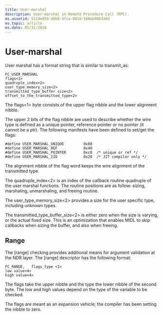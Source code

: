 ```yaml
---
title: User-marshal
description: User-marshal in Remote Procedure Call (RPC).
ms.assetid: 5119e959-d8b8-4fca-8910-568bb9063a9d
ms.topic: article
ms.date: 05/31/2018
---
```


# User-marshal

User marshal has a format string that is similar to transmit\_as:

``` syntax
FC_USER_MARSHAL
flags<1>
quadruple_index<2>
user_type_memory_size<2>
transmitted_type_buffer size<2>
offset_to_the_transmitted_type<2>
```

The flags<1> byte consists of the upper flag nibble and the lower alignment nibble.

The upper 2 bits of the flag nibble are used to describe whether the wire type is defined as a unique pointer, reference pointer or no pointer (it cannot be a ptr). The following manifests have been defined to set/get the flags:

``` syntax
#define USER_MARSHAL_UNIQUE         0x80
#define USER_MARSHAL_REF            0x40
#define USER_MARSHAL_POINTER        0xc0  /* unique or ref */
#define USER_MARSHAL_IID            0x20  /* JIT compiler only */
```

The alignment nibble of the flag word keeps the wire alignment of the transmitted type.

The quadruple\_index<2> is an index of the callback routine quadruple of the user marshal functions. The routine positions are as follow: sizing, marshaling, unmarshaling, and freeing routine.

The user\_type\_memory\_size<2> provides a size for the user specific type, including unknown types.

The transmitted\_type\_buffer\_size<2> is either zero when the size is varying, or the actual fixed size. This is an optimization that enables MIDL to skip callbacks when sizing the buffer, and also when freeing.

## Range

The \[range\] checking provides additional means for argument validation at the NDR layer. The \[range\] descriptor has the following format:

``` syntax
FC_RANGE,   flags_type <1>
low value<4>
high value<4>
```

The flags take the upper nibble and the type the lower nibble of the second byte. The low and high values depend on the type of the variable to be checked.

The flags are meant as an expansion vehicle; the compiler has been setting the nibble to zero.

 

 




